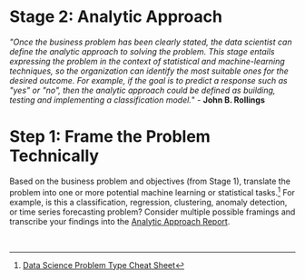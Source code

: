 # Stage 2: Analytic Approach

_"Once the business problem has been clearly stated, the data scientist can define the analytic approach to solving the problem. This stage entails expressing the problem in the context of statistical and machine-learning techniques, so the organization can identify the most suitable ones for the desired outcome. For example, if the goal is to predict a response such as "yes" or "no", then the analytic approach could be defined as building, testing and implementing a classification model._" - **John B. Rollings**

# Step 1: Frame the Problem Technically
Based on the business problem and objectives (from Stage 1), translate the problem into one or more potential machine learning or statistical tasks.[^1] For example, is this a classification, regression, clustering, anomaly detection, or time series forecasting problem? Consider multiple possible framings and transcribe your findings into the [Analytic Approach Report](./stage-reports/02_analytic_approach_report.md).

<br>

[^1]: [Data Science Problem Type Cheat Sheet](./references/data_science_problem_type_cheat_sheet.md)